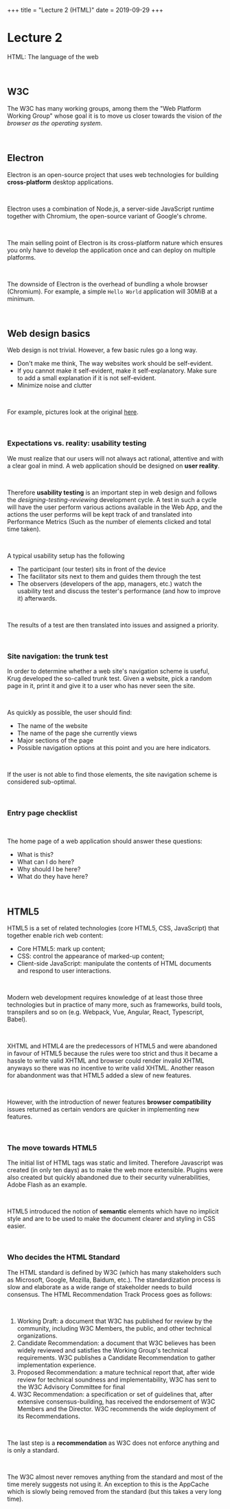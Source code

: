 +++
title = "Lecture 2 (HTML)"
date = 2019-09-29
+++
<div style="white-space: normal;" class="markdown-body"><h1 id="lecture-2">Lecture 2</h1>
<p>HTML: The language of the web</p>
</div><p><br></p><div style="white-space: normal;" class="markdown-body"><h2 id="w3c">W3C</h2>
<p>The W3C has many working groups, among them the "Web Platform Working Group" whose goal it is to move us closer towards the vision of <em>the browser as the operating system</em>.</p>
</div><p><br></p><div style="white-space: normal;" class="markdown-body"><h2 id="electron">Electron</h2>
<p>Electron is an open-source project that uses web technologies for building <strong>cross-platform</strong> desktop applications.</p>
</div><p><br></p><div style="white-space: normal;" class="markdown-body"><p>Electron uses a combination of Node.js, a server-side JavaScript runtime together with Chromium, the open-source variant of Google's chrome.</p>
</div><p><br></p><div style="white-space: normal;" class="markdown-body"><p>The main selling point of Electron is its cross-platform nature which ensures you only have to develop the application once and can deploy on multiple platforms.</p>
</div><p><br></p><div style="white-space: normal;" class="markdown-body"><p>The downside of Electron is the overhead of bundling a whole browser (Chromium). For example, a simple <code>Hello World</code> application will 30MiB at a minimum.</p>
</div><p><br></p><div style="white-space: normal;" class="markdown-body"><h2 id="web-design-basics">Web design basics</h2>
<p>Web design is not trivial. However, a few basic rules go a long way.</p>
<ul>
<li>Don't make me think, The way websites work should be self-evident.</li>
<li>If you cannot make it self-evident, make it self-explanatory. Make sure to add a small explanation if it is not self-evident.</li>
<li>Minimize noise and clutter</li>
</ul>
</div><p><br></p><div style="white-space: normal;" class="markdown-body"><p>For example, pictures look at the original <a href="https://github.com/chauff/Web-Teaching/blob/master/Lecture-2.md#web-design-basics">here</a>.</p>
</div><p><br></p><div style="white-space: normal;" class="markdown-body"><h3 id="expectations-vs.-reality:-usability-testing">Expectations vs. reality: usability testing</h3>
<p>We must realize that our users will not always act rational, attentive and with a clear goal in mind.  A web application should be designed on <strong>user reality</strong>.</p>
</div><p><br></p><div style="white-space: normal;" class="markdown-body"><p>Therefore <strong>usability testing</strong> is an important step in web design and follows the <em>designing-testing-reviewing</em> development cycle. A test in such a cycle will have the user perform various actions available in the Web App, and the actions the user performs will be kept track of and translated into Performance Metrics (Such as the number of elements clicked and total time taken).</p>
</div><p><br></p><div style="white-space: normal;" class="markdown-body"><p>A typical usability setup has the following</p>
<ul>
<li>The participant (our tester) sits in front of the device</li>
<li>The facilitator sits next to them and guides them through the test</li>
<li>The observers (developers of the app, managers, etc.) watch the usability test and discuss the tester's performance (and how to improve it) afterwards.</li>
</ul>
</div><p><br></p><div style="white-space: normal;" class="markdown-body"><p>The results of a test are then translated into issues and assigned a priority.</p>
</div><p><br></p><div style="white-space: normal;" class="markdown-body"><h3 id="site-navigation:-the-trunk-test">Site navigation: the trunk test</h3>
<p>In order to determine whether a web site's navigation scheme is useful, Krug developed the so-called trunk test. Given a website, pick a random page in it, print it and give it to a user who has never seen the site.</p>
</div><p><br></p><div style="white-space: normal;" class="markdown-body"><p>As quickly as possible, the user should find:</p>
<ul>
<li>The name of the website</li>
<li>The name of the page she currently views</li>
<li>Major sections of the page</li>
<li>Possible navigation options at this point and you are here indicators.</li>
</ul>
</div><p><br></p><div style="white-space: normal;" class="markdown-body"><p>If the user is not able to find those elements, the site navigation scheme is considered sub-optimal.</p>
</div><p><br></p><div style="white-space: normal;" class="markdown-body"><h3 id="entry-page-checklist">Entry page checklist</h3>
</div><p><br></p><div style="white-space: normal;" class="markdown-body"><p>The home page of a web application should answer these questions:</p>
<ul>
<li>What is this?</li>
<li>What can I do here?</li>
<li>Why should I be here?</li>
<li>What do they have here?</li>
</ul>
</div><p><br></p><div style="white-space: normal;" class="markdown-body"><h2 id="html5">HTML5</h2>
<p>HTML5 is a set of related technologies (core HTML5, CSS, JavaScript) that together enable rich web content:</p>
<ul>
<li>Core HTML5: mark up content;</li>
<li>CSS: control the appearance of marked-up content;</li>
<li>Client-side JavaScript: manipulate the contents of HTML documents and respond to user interactions.</li>
</ul>
</div><p><br></p><div style="white-space: normal;" class="markdown-body"><p>Modern web development requires knowledge of at least those three technologies but in practice of many more, such as frameworks, build tools, transpilers and so on (e.g. Webpack, Vue, Angular, React, Typescript, Babel).</p>
</div><p><br></p><div style="white-space: normal;" class="markdown-body"><p>XHTML and HTML4 are the predecessors of HTML5 and were abandoned in favour of HTML5 because the rules were too strict and thus it became a hassle to write valid XHTML and browser could render invalid XHTML anyways so there was no incentive to write valid XHTML. Another reason for abandonment was that HTML5 added a slew of new features.</p>
</div><p><br></p><div style="white-space: normal;" class="markdown-body"><p>However, with the introduction of newer features <strong>browser compatibility</strong> issues returned as certain vendors are quicker in implementing new features.</p>
</div><p><br></p><div style="white-space: normal;" class="markdown-body"><h3 id="the-move-towards-html5">The move towards HTML5</h3>
<p>The initial list of HTML tags was static and limited. Therefore Javascript was created (in only ten days) as to make the web more extensible. Plugins were also created but quickly abandoned due to their security vulnerabilities, Adobe Flash as an example.</p>
</div><p><br></p><div style="white-space: normal;" class="markdown-body"><p>HTML5 introduced the notion of <strong>semantic</strong> elements which have no implicit style and are to be used to make the document clearer and styling in CSS easier.</p>
</div><p><br></p><div style="white-space: normal;" class="markdown-body"><h3 id="who-decides-the-html-standard">Who decides the HTML Standard</h3>
<p>The HTML standard is defined by W3C (which has many stakeholders such as Microsoft, Google, Mozilla, Baidum, etc.). The standardization process is slow and elaborate as a wide range of stakeholder needs to build consensus. The HTML Recommendation Track Process goes as follows:</p>
</div><p><br></p><div style="white-space: normal;" class="markdown-body"><ol>
<li>Working Draft: a document that W3C has published for review by the community, including W3C Members, the public, and other technical organizations.</li>
<li>Candidate Recommendation: a document that W3C believes has been widely reviewed and satisfies the Working Group's technical requirements. W3C publishes a Candidate Recommendation to gather implementation experience.</li>
<li>Proposed Recommendation: a mature technical report that, after wide review for technical soundness and implementability, W3C has sent to the W3C Advisory Committee for final</li>
<li>W3C Recommendation: a specification or set of guidelines that, after extensive consensus-building, has received the endorsement of W3C Members and the Director. W3C recommends the wide deployment of its Recommendations.</li>
</ol>
</div><p><br></p><div style="white-space: normal;" class="markdown-body"><p>The last step is a <strong>recommendation</strong> as W3C does not enforce anything and is only a standard.</p>
</div><p><br></p><div style="white-space: normal;" class="markdown-body"><p>The W3C almost never removes anything from the standard and most of the time merely suggests not using it. An exception to this is the AppCache which is slowly being removed from the standard (but this takes a very long time).</p>
</div>